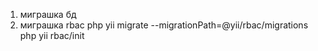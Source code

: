 1. миграшка бд
2. миграшка rbac
php yii migrate --migrationPath=@yii/rbac/migrations
php yii rbac/init 